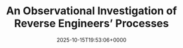 ---
title: An Observational Investigation of Reverse Engineers’ Processes
slug: 20251015T195306
date: 2025-10-15T19:53:06+0000
params:
  url: https://arxiv.org/pdf/1912.00317
tags:
- reverse-engineering
- to-read
---